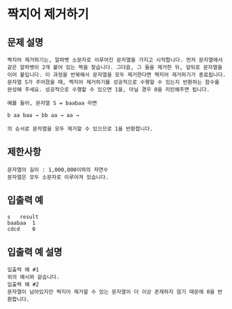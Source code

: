 # 짝지어 제거하기

## 문제 설명

```
짝지어 제거하기는, 알파벳 소문자로 이루어진 문자열을 가지고 시작합니다. 먼저 문자열에서 같은 알파벳이 2개 붙어 있는 짝을 찾습니다. 그다음, 그 둘을 제거한 뒤, 앞뒤로 문자열을 이어 붙입니다. 이 과정을 반복해서 문자열을 모두 제거한다면 짝지어 제거하기가 종료됩니다. 문자열 S가 주어졌을 때, 짝지어 제거하기를 성공적으로 수행할 수 있는지 반환하는 함수를 완성해 주세요. 성공적으로 수행할 수 있으면 1을, 아닐 경우 0을 리턴해주면 됩니다.

예를 들어, 문자열 S = baabaa 라면

b aa baa → bb aa → aa →

의 순서로 문자열을 모두 제거할 수 있으므로 1을 반환합니다.
```

## 제한사항

```
문자열의 길이 : 1,000,000이하의 자연수
문자열은 모두 소문자로 이루어져 있습니다.
```

## 입출력 예

```
s	result
baabaa	1
cdcd	0
```

## 입출력 예 설명

```
입출력 예 #1
위의 예시와 같습니다.
입출력 예 #2
문자열이 남아있지만 짝지어 제거할 수 있는 문자열이 더 이상 존재하지 않기 때문에 0을 반환합니다.
```
